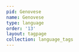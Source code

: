 ```yaml
---
pid: Genovese
name: Genovese
type: language
order: '13'
layout: tagpage
collection: language_tags
---
```

